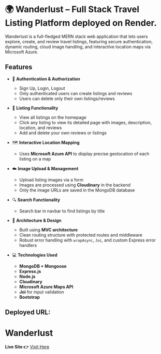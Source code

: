 # 🌍 Wanderlust – Full Stack Travel Listing Platform deployed on Render.

Wanderlust is a full-fledged MERN stack web application that lets users explore, create, and review travel listings, featuring secure authentication, dynamic routing, cloud image handling, and interactive location maps via Microsoft Azure.

## Features

- 🔐 **Authentication & Authorization**
  - Sign Up, Login, Logout
  - Only authenticated users can create listings and reviews
  - Users can delete only their own listings/reviews

- 🧭 **Listing Functionality**
  - View all listings on the homepage
  - Click any listing to view its detailed page with images, description, location, and reviews
  - Add and delete your own reviews or listings

- 🗺️ **Interactive Location Mapping**
  - Uses **Microsoft Azure API** to display precise geolocation of each listing on a map

- ☁️ **Image Upload & Management**
  - Upload listing images via a form
  - Images are processed using **Cloudinary** in the backend
  - Only the image URLs are saved in the MongoDB database

- 🔍 **Search Functionality**
  - Search bar in navbar to find listings by title

- 🧱 **Architecture & Design**
  - Built using **MVC architecture**
  - Clean routing structure with protected routes and middleware
  - Robust error handling with `wrapAsync`, `Joi`, and custom Express error handlers

- 💻 **Technologies Used**
  - **MongoDB + Mongoose**
  - **Express.js**
  - **Node.js**
  - **Cloudinary**
  - **Microsoft Azure Maps API**
  - **Joi** for input validation
  - **Bootstrap** 


## Deployed URL: 
# Wanderlust
**Live Site 👉** [Visit Here](https://wanderlust-hcp4.onrender.com)



